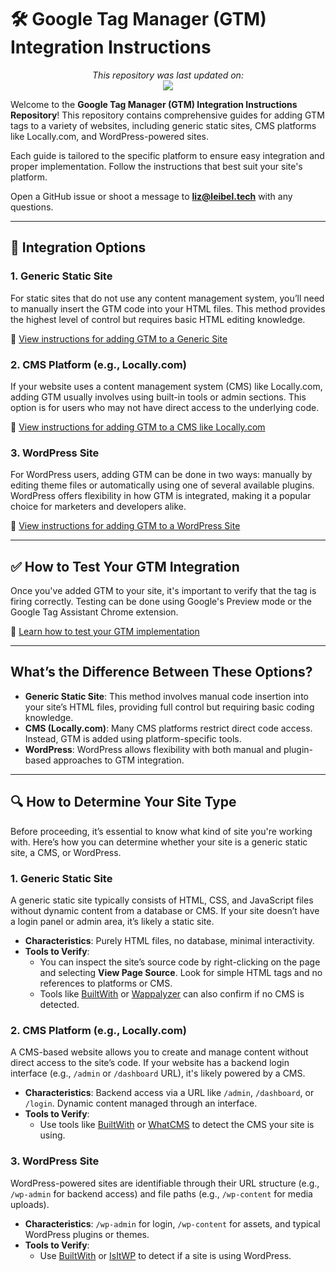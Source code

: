 # 🛠️ Google Tag Manager (GTM) Integration Instructions

<p align="center">
  <i>This repository was last updated on:</i> <br>
  <img src="https://img.shields.io/github/last-commit/EleibelIU/GTM-Instructions.svg">
</p>


Welcome to the **Google Tag Manager (GTM) Integration Instructions Repository**! This repository contains comprehensive guides for adding GTM tags to a variety of websites, including generic static sites, CMS platforms like Locally.com, and WordPress-powered sites.

Each guide is tailored to the specific platform to ensure easy integration and proper implementation. Follow the instructions that best suit your site's platform.

Open a GitHub issue or shoot a message to **liz@leibel.tech** with any questions. 

---

## 📂 Integration Options

### 1. **Generic Static Site**
For static sites that do not use any content management system, you’ll need to manually insert the GTM code into your HTML files. This method provides the highest level of control but requires basic HTML editing knowledge.

🔗 [View instructions for adding GTM to a Generic Site](Generic.md)

### 2. **CMS Platform (e.g., Locally.com)**
If your website uses a content management system (CMS) like Locally.com, adding GTM usually involves using built-in tools or admin sections. This option is for users who may not have direct access to the underlying code.

🔗 [View instructions for adding GTM to a CMS like Locally.com](CMS.md)

### 3. **WordPress Site**
For WordPress users, adding GTM can be done in two ways: manually by editing theme files or automatically using one of several available plugins. WordPress offers flexibility in how GTM is integrated, making it a popular choice for marketers and developers alike.

🔗 [View instructions for adding GTM to a WordPress Site](Wp.md)

---

## ✅ How to Test Your GTM Integration

Once you've added GTM to your site, it's important to verify that the tag is firing correctly. Testing can be done using Google's Preview mode or the Google Tag Assistant Chrome extension. 

🔗 [Learn how to test your GTM implementation](test.md)

---

## What’s the Difference Between These Options?

- **Generic Static Site**: This method involves manual code insertion into your site’s HTML files, providing full control but requiring basic coding knowledge.
- **CMS (Locally.com)**: Many CMS platforms restrict direct code access. Instead, GTM is added using platform-specific tools.
- **WordPress**: WordPress allows flexibility with both manual and plugin-based approaches to GTM integration.

---

## 🔍 How to Determine Your Site Type

Before proceeding, it’s essential to know what kind of site you're working with. Here’s how you can determine whether your site is a generic static site, a CMS, or WordPress.

### 1. **Generic Static Site**
A generic static site typically consists of HTML, CSS, and JavaScript files without dynamic content from a database or CMS. If your site doesn’t have a login panel or admin area, it’s likely a static site.
- **Characteristics**: Purely HTML files, no database, minimal interactivity.
- **Tools to Verify**: 
  - You can inspect the site’s source code by right-clicking on the page and selecting **View Page Source**. Look for simple HTML tags and no references to platforms or CMS.
  - Tools like [BuiltWith](https://builtwith.com/) or [Wappalyzer](https://www.wappalyzer.com/) can also confirm if no CMS is detected.

### 2. **CMS Platform (e.g., Locally.com)**
A CMS-based website allows you to create and manage content without direct access to the site’s code. If your website has a backend login interface (e.g., `/admin` or `/dashboard` URL), it's likely powered by a CMS.
- **Characteristics**: Backend access via a URL like `/admin`, `/dashboard`, or `/login`. Dynamic content managed through an interface.
- **Tools to Verify**:
  - Use tools like [BuiltWith](https://builtwith.com/) or [WhatCMS](https://whatcms.org/) to detect the CMS your site is using.

### 3. **WordPress Site**
WordPress-powered sites are identifiable through their URL structure (e.g., `/wp-admin` for backend access) and file paths (e.g., `/wp-content` for media uploads).
- **Characteristics**: `/wp-admin` for login, `/wp-content` for assets, and typical WordPress plugins or themes.
- **Tools to Verify**: 
  - Use [BuiltWith](https://builtwith.com/) or [IsItWP](https://www.isitwp.com/) to detect if a site is using WordPress.

